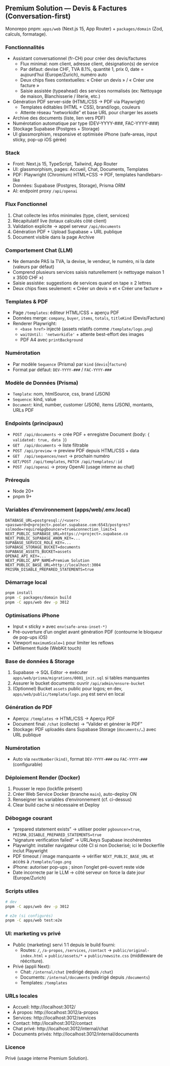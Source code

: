 ## Premium Solution — Devis & Factures (Conversation-first)

Monorepo pnpm: `apps/web` (Next.js 15, App Router) + `packages/domain` (Zod, calculs, formatage).

### Fonctionnalités
- Assistant conversationnel (fr-CH) pour créer des devis/factures
  - Flux minimal: nom client, adresse client, désignation(s) de service
  - Par défaut: devise CHF, TVA 8.1%, quantité 1, prix 0, date = aujourd’hui (Europe/Zurich), numéro auto
  - Deux chips fixes contextuelles: « Créer un devis » / « Créer une facture »
  - Saisie assistée (typeahead) des services normalisés (ex: Nettoyage de maison, Blanchisserie / literie, etc.)
- Génération PDF server-side (HTML/CSS → PDF via Playwright)
  - Templates éditables (HTML + CSS), brand/logo, couleurs
  - Attente réseau “networkidle” et base URL pour charger les assets
- Archive des documents (liste, lien vers PDF)
- Numérotation automatique par type (DEV-YYYY-###, FAC-YYYY-###)
- Stockage Supabase (Postgres + Storage)
- UI glassmorphism, responsive et optimisée iPhone (safe-areas, input sticky, pop-up iOS gérée)

### Stack
- Front: Next.js 15, TypeScript, Tailwind, App Router
- UI: glassmorphism, pages: Accueil, Chat, Documents, Templates
- PDF: Playwright (Chromium) HTML+CSS → PDF, templates handlebars-like
- Données: Supabase (Postgres, Storage), Prisma ORM
- AI: endpoint proxy `/api/openai`

### Flux Fonctionnel
1) Chat collecte les infos minimales (type, client, services)
2) Récapitulatif live (totaux calculés côté client)
3) Validation explicite → appel serveur `/api/documents`
4) Génération PDF + Upload Supabase + URL publique
5) Document visible dans la page Archive

### Comportement Chat (LLM)
- Ne demande PAS la TVA, la devise, le vendeur, le numéro, ni la date (valeurs par défaut)
- Comprend plusieurs services saisis naturellement (« nettoyage maison 1 x 3500 CHF »)
- Saisie assistée: suggestions de services quand on tape ≥ 2 lettres
- Deux chips fixes seulement: « Créer un devis » et « Créer une facture »

### Templates & PDF
- Page `/templates`: éditeur HTML/CSS + aperçu PDF
- Données merge: `company`, `buyer`, `items`, `totals`, `titleKind` (Devis/Facture)
- Renderer Playwright:
  - `<base href>` injecté (assets relatifs comme `/template/logo.png`)
  - `waitUntil: 'networkidle'` + attente best-effort des images
  - PDF A4 avec `printBackground`

### Numérotation
- Par modèle `Sequence` (Prisma) par `kind` (`devis`|`facture`)
- Format par défaut: `DEV-YYYY-###` / `FAC-YYYY-###`

### Modèle de Données (Prisma)
- `Template`: nom, htmlSource, css, brand (JSON)
- `Sequence`: kind, value
- `Document`: kind, number, customer (JSON), items (JSON), montants, URLs PDF

### Endpoints (principaux)
- `POST /api/documents` → crée PDF + enregistre Document (body: `{ validated: true, data }`)
- `GET  /api/documents` → liste filtrable
- `POST /api/preview`   → preview PDF depuis HTML/CSS + data
- `GET  /api/sequences/next` → prochain numéro
- `GET/POST /api/templates`, `PATCH /api/templates/:id`
- `POST /api/openai` → proxy OpenAI (usage interne au chat)

### Prérequis
- Node 20+
- pnpm 9+

### Variables d’environnement (apps/web/.env.local)
```
DATABASE_URL=postgresql://<user>:<password>@<project>.pooler.supabase.com:6543/postgres?sslmode=require&pgbouncer=true&connection_limit=1
NEXT_PUBLIC_SUPABASE_URL=https://<project>.supabase.co
NEXT_PUBLIC_SUPABASE_ANON_KEY=...
SUPABASE_SERVICE_ROLE_KEY=...
SUPABASE_STORAGE_BUCKET=documents
SUPABASE_ASSETS_BUCKET=assets
OPENAI_API_KEY=...
NEXT_PUBLIC_APP_NAME=Premium Solution
NEXT_PUBLIC_BASE_URL=http://localhost:3004
PRISMA_DISABLE_PREPARED_STATEMENTS=true
```

### Démarrage local
```bash
pnpm install
pnpm -C packages/domain build
pnpm -C apps/web dev -p 3012
```

### Optimisations iPhone
- Input « sticky » avec `env(safe-area-inset-*)`
- Pré-ouverture d’un onglet avant génération PDF (contourne le bloqueur de pop-ups iOS)
- Viewport `maximumScale=1` pour limiter les reflows
- Défilement fluide (WebKit touch)

### Base de données & Storage
1) Supabase → SQL Editor → exécuter `apps/web/prisma/migrations/0001_init.sql` si tables manquantes
2) Assurer le bucket documents: ouvrir `/api/admin/ensure-bucket`
3) (Optionnel) Bucket `assets` public pour logos; en dev, `apps/web/public/template/logo.png` est servi en local

### Génération de PDF
- Aperçu: `/templates` → HTML/CSS → Aperçu PDF
- Document final: `/chat` (collecte) → “Valider et générer le PDF”
- Stockage: PDF uploadés dans Supabase Storage (`documents/…`) avec URL publique

### Numérotation
- Auto via `nextNumber(kind)`, format `DEV-YYYY-###` ou `FAC-YYYY-###` (configurable)

### Déploiement Render (Docker)
1) Pousser le repo (lockfile présent)
2) Créer Web Service Docker (branche `main`), auto-deploy ON
3) Renseigner les variables d’environnement (cf. ci-dessus)
4) Clear build cache si nécessaire et Deploy

### Débogage courant
- “prepared statement exists” → utiliser pooler `pgbouncer=true`, `PRISMA_DISABLE_PREPARED_STATEMENTS=true`
- “signature verification failed” → URL/keys Supabase incohérentes
- Playwright: installer navigateur côté CI si non Dockerisé; ici le Dockerfile inclut Playwright
- PDF timeout / image manquante → vérifier `NEXT_PUBLIC_BASE_URL` et accès à `/template/logo.png`
- iPhone: autoriser pop-ups ; sinon l’onglet pré-ouvert reste vide
- Date incorrecte par le LLM → côté serveur on force la date jour (Europe/Zurich)

### Scripts utiles
```bash
# dev
pnpm -C apps/web dev -p 3012

# e2e (si configurés)
pnpm -C apps/web test:e2e
```

### UI: marketing vs privé

- Public (marketing) servi 1:1 depuis le build fourni:
  - Routes: `/`, `/a-propos`, `/services`, `/contact` → `public/original-index.html` + `public/assets/*` + `public/newsite.css` (middleware de réécriture).
- Privé (appli Next):
  - Chat: `/internal/chat` (redirigé depuis `/chat`)
  - Documents: `/internal/documents` (redirigé depuis `/documents`)
  - Templates: `/templates`

### URLs locales

- Accueil: http://localhost:3012/
- À propos: http://localhost:3012/a-propos
- Services: http://localhost:3012/services
- Contact: http://localhost:3012/contact
- Chat privé: http://localhost:3012/internal/chat
- Documents privés: http://localhost:3012/internal/documents

### Licence
Privé (usage interne Premium Solution).

